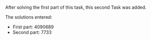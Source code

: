 After solving the first part of this task, this second Task was added.

The solutions entered:

* First part: 4090689
* Second part: 7733
